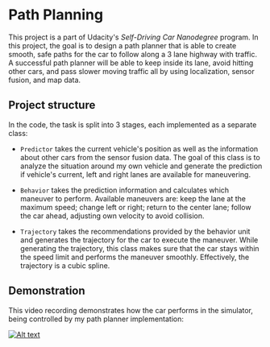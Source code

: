 # Path Planning

This project is a part of Udacity's *Self-Driving Car Nanodegree* program. In this project, 
the goal is to design a path planner that is able to create smooth, safe paths for the car 
to follow along a 3 lane highway with traffic. A successful path planner will be able 
to keep inside its lane, avoid hitting other cars, and pass slower moving traffic all 
by using localization, sensor fusion, and map data.

## Project structure

In the code, the task is split into 3 stages, each implemented as a separate class:

* `Predictor` takes the current vehicle's position as well as the information about other 
cars from the sensor fusion data. The goal of this class is to analyze the situation around 
my own vehicle and generate the prediction if vehicle's current, left and right lanes are 
available for maneuvering. 

* `Behavior` takes the prediction information and calculates which maneuver to perform. Available 
maneuvers are: keep the lane at the maximum speed; change left or right; return to the center lane;
follow the car ahead, adjusting own velocity to avoid collision. 

* `Trajectory` takes the recommendations provided by the behavior unit and generates the trajectory for 
the car to execute the maneuver. While generating the trajectory, this class makes sure that the car 
stays within the speed limit and performs the maneuver smoothly. Effectively, the trajectory is a cubic 
spline.

## Demonstration

This video recording demonstrates how the car performs in the simulator, being controlled by my path
planner implementation: 

[![Alt text](https://img.youtube.com/vi/dsJcPh4kx3I/0.jpg)](https://youtu.be/dsJcPh4kx3I)

